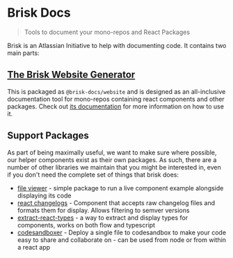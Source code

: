 # Brisk Docs

> Tools to document your mono-repos and React Packages

Brisk is an Atlassian Initiative to help with documenting code. It contains two main parts:

## [The Brisk Website Generator](./packages/website)

This is packaged as `@brisk-docs/website` and is designed as an all-inclusive documentation
tool for mono-repos containing react components and other packages. Check out [its documentation](./packages/website)
for more information on how to use it.

## Support Packages

As part of being maximally useful, we want to make sure where possible, our helper components exist as
their own packages. As such, there are a number of other libraries we maintain that you might be interested
in, even if you don't need the complete set of things that brisk does:

- [file viewer](./packages/file-viewer) - simple package to run a live component example alongside displaying its code
- [react changelogs]('./packages/react-changelogs) - Component that accepts raw changelog files and formats them for display. Allows filtering to semver versions
- [extract-react-types](https://extract-react-types.com/) - a way to extract and display types for components, works on both flow and typescript
- [codesandboxer](https://github.com/codesandbox/codesandboxer) - Deploy a single file to codesandbox to make your code easy to share and collaborate on - can be used from node or from within a react app
